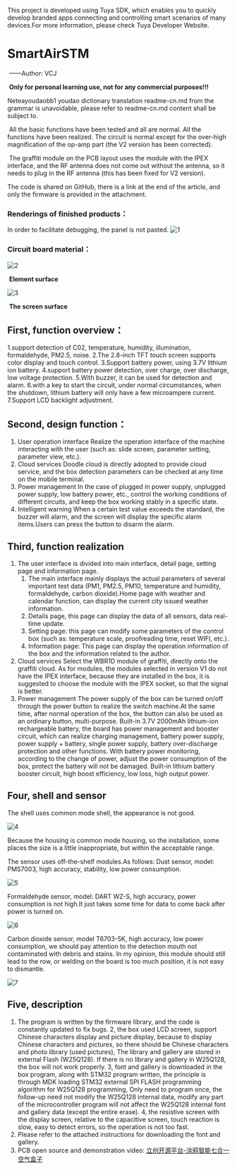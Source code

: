 This project is developed using Tuya SDK, which enables you to quickly develop branded apps connecting and controlling smart scenarios of many devices.For more information, please check Tuya Developer Website.

# 										SmartAirSTM

​																																																								——Author: VCJ

​																		 **Only for personal learning use, not for any commercial purposes!!!**

Neteayoudaobb1 youdao dictionary translation readme-cn.md from the grammar is unavoidable, please refer to readme-cn.md content shall be subject to.



​	All the basic functions have been tested and all are normal. All the functions have been realized. The circuit is normal except for the over-high magnification of the op-amp part (the V2 version has been corrected).

​    The graffiti module on the PCB layout uses the module with the IPEX interface, and the RF antenna does not come out without the antenna, so it needs to plug in the RF antenna (this has been fixed for V2 version).

The code is shared on GitHub, there is a link at the end of the article, and only the firmware is provided in the attachment.

 

### Renderings of finished products：



In order to facilitate debugging, the panel is not pasted. ![1](https://i.loli.net/2021/03/10/eGXBqzpsaMPv9j6.jpg)

### Circuit board material：

![2](https://i.loli.net/2021/03/10/OU6EQrqbtD7l9NM.jpg)

​               **Element surface**

 


 ![3](https://i.loli.net/2021/03/10/JwHOeC6dRsaMzQN.jpg)

​                                                                                                                     **The screen surface**

## **First, function overview：**

1.support detection of C02, temperature, humidity, illumination, formaldehyde, PM2.5, noise.
2.The 2.8-inch TFT touch screen supports color display and touch control.
3.Support battery power, using 3.7V lithium ion battery.
4.support battery power detection, over charge, over discharge, low voltage protection.
5.With buzzer, it can be used for detection and alarm.
6.with a key to start the circuit, under normal circumstances, when the shutdown, lithium battery will only have a few microampere current.
7.Support LCD backlight adjustment.


## **Second, design function：**

1. User operation interface
   Realize the operation interface of the machine interacting with the user (such as: slide screen, parameter setting, parameter view, etc.).
2. Cloud services
   Doodle cloud is directly adopted to provide cloud service, and the box detection parameters can be checked at any time on the mobile terminal.
3. Power management
   In the case of plugged in power supply, unplugged power supply, low battery power, etc., control the working conditions of different circuits, and keep the box working stably in a specific state.
4. Intelligent warning
   When a certain test value exceeds the standard, the buzzer will alarm, and the screen will display the specific alarm items.Users can press the button to disarm the alarm.

 

## **Third, function realization**

1. The user interface is divided into main interface, detail page, setting page and information page.
   1) The main interface mainly displays the actual parameters of several important test data (PM1, PM2.5, PM10, temperature and humidity, formaldehyde, carbon dioxide).Home page with weather and calendar function, can display the current city issued weather information.
   2) Details page, this page can display the data of all sensors, data real-time update.
   3) Setting page: this page can modify some parameters of the control box (such as: temperature scale, proofreading time, reset WIFI, etc.).
   4) Information page: This page can display the operation information of the box and the information related to the author.
2. Cloud services
   Select the WBR1D module of graffiti, directly onto the graffiti cloud. As for modules, the modules selected in version V1 do not have the IPEX interface, because they are installed in the box, it is suggested to choose the module with the IPEX socket, so that the signal is better.
3. Power management
   The power supply of the box can be turned on/off through the power button to realize the switch machine.At the same time, after normal operation of the box, the button can also be used as an ordinary button, multi-purpose.
   Built-in 3.7V 2000mAh lithium-ion rechargeable battery, the board has power management and booster circuit, which can realize charging management, battery power supply, power supply + battery, single power supply, battery over-discharge protection and other functions.
   With battery power monitoring, according to the change of power, adjust the power consumption of the box, protect the battery will not be damaged.
   Built-in lithium battery booster circuit, high boost efficiency, low loss, high output power.


## **Four, shell and sensor**

The shell uses common mode shell, the appearance is not good.

![4](https://i.loli.net/2021/03/10/PvAZ41tIfnr5cgk.png)

Because the housing is common mode housing, so the installation, some places the size is a little inappropriate, but within the acceptable range.

 


The sensor uses off-the-shelf modules.As follows:
Dust sensor, model: PMS7003, high accuracy, stability, low power consumption.

![5](https://i.loli.net/2021/03/10/eDTSA7CUdgzIs5h.png)

 

Formaldehyde sensor, model: DART WZ-S, high accuracy, power consumption is not high.It just takes some time for data to come back after power is turned on.

![6](https://i.loli.net/2021/03/10/OVDmA5BNc1bXGiK.png)



Carbon dioxide sensor, model T6703-5K, high accuracy, low power consumption, we should pay attention to the detection mouth not contaminated with debris and stains.
In my opinion, this module should still lead to the row, or welding on the board is too much position, it is not easy to dismantle.

![7](https://i.loli.net/2021/03/10/NmXAyonGFdgKaWM.png)

 

## **Five, description**

1. The program is written by the firmware library, and the code is constantly updated to fix bugs.
   2, the box used LCD screen, support Chinese characters display and picture display, because to display Chinese characters and pictures, so there should be Chinese characters and photo library (used pictures),
   The library and gallery are stored in external Flash (W25Q128). If there is no library and gallery in W25Q128, the box will not work properly.
   3, font and gallery is downloaded in the box program, along with STM32 program written, the principle is through MDK loading STM32 external SPI FLASH programming algorithm for W25Q128 programming,
   Only need to program once, the follow-up need not modify the W25Q128 internal data, modify any part of the microcontroller program will not affect the W25Q128 internal font and gallery data (except the entire erase).
   4, the resistive screen with the display screen, relative to the capacitive screen, touch reaction is slow, easy to detect errors, so the operation is not too fast.
2. Please refer to the attached instructions for downloading the font and gallery.
3. PCB open source and demonstration video: [立创开源平台-涂鸦智能七合一空气盒子](https://oshwhub.com/VCJ123/tu-ya-zhi-neng-wen-shi-du-he-zi)

 